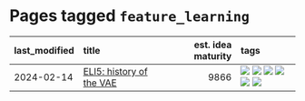 # Pages tagged `feature_learning`

|last_modified|title|est. idea maturity|tags
|:---|:---|---:|:---|
|2024-02-14|[ELI5: history of the VAE](../ufldl_history.md)|9866|[![](https://img.shields.io/badge/tag-education-1614f8)](../tags/education.md) [![](https://img.shields.io/badge/tag-feature_learning-82d6e)](../tags/feature_learning.md) [![](https://img.shields.io/badge/tag-history-752fd7)](../tags/history.md) [![](https://img.shields.io/badge/tag-history_of_science-9c3a4a)](../tags/history_of_science.md) [![](https://img.shields.io/badge/tag-publication-e9b626)](../tags/publication.md) [![](https://img.shields.io/badge/tag-vae-dad82b)](../tags/vae.md)|